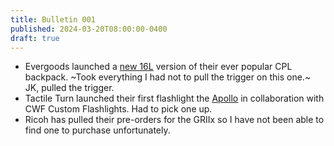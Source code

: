 ```yaml
---
title: Bulletin 001
published: 2024-03-20T08:00:00-0400
draft: true
---
```


- Evergoods launched a [new 16L](https://evergoods.us/collections/civic-panel-loader-series/products/civic-panel-loader-16l) version of their ever popular CPL backpack. ~Took everything I had not to pull the trigger on this one.~ JK, pulled the trigger.
- Tactile Turn launched their first flashlight the [Apollo](https://tactileturn.com/products/apollo) in collaboration with CWF Custom Flashlights. Had to pick one up.
- Ricoh has pulled their pre-orders for the GRIIx so I have not been able to find one to purchase unfortunately.
